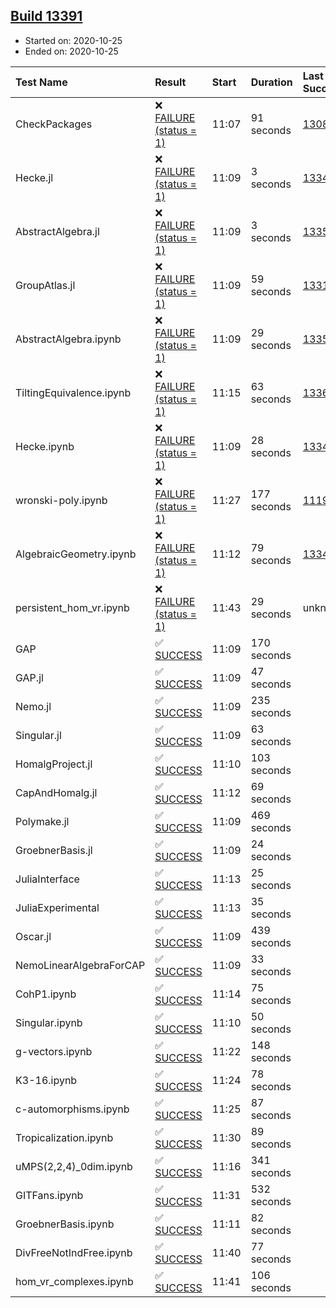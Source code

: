 ## [Build 13391](https://oscarci.mathematik.uni-kl.de/job/oscar/13391/)

* Started on: 2020-10-25
* Ended on: 2020-10-25

| Test Name    | Result | Start | Duration | Last Success | First Failure |
|:-------------|:-------|:------|:---------|:-------------|:--------------|
| CheckPackages | ❌ [FAILURE (status = 1)](https://oscarci.mathematik.uni-kl.de/job/oscar/13391/artifact/logs/build-13391/CheckPackages.log) | 11:07 | 91 seconds | [13085](https://oscarci.mathematik.uni-kl.de/job/oscar/13085/) | [13086](https://oscarci.mathematik.uni-kl.de/job/oscar/13086/) |
| Hecke.jl | ❌ [FAILURE (status = 1)](https://oscarci.mathematik.uni-kl.de/job/oscar/13391/artifact/logs/build-13391/Hecke.jl.log) | 11:09 | 3 seconds | [13341](https://oscarci.mathematik.uni-kl.de/job/oscar/13341/) | [13342](https://oscarci.mathematik.uni-kl.de/job/oscar/13342/) |
| AbstractAlgebra.jl | ❌ [FAILURE (status = 1)](https://oscarci.mathematik.uni-kl.de/job/oscar/13391/artifact/logs/build-13391/AbstractAlgebra.jl.log) | 11:09 | 3 seconds | [13355](https://oscarci.mathematik.uni-kl.de/job/oscar/13355/) | [13356](https://oscarci.mathematik.uni-kl.de/job/oscar/13356/) |
| GroupAtlas.jl | ❌ [FAILURE (status = 1)](https://oscarci.mathematik.uni-kl.de/job/oscar/13391/artifact/logs/build-13391/GroupAtlas.jl.log) | 11:09 | 59 seconds | [13311](https://oscarci.mathematik.uni-kl.de/job/oscar/13311/) | [13312](https://oscarci.mathematik.uni-kl.de/job/oscar/13312/) |
| AbstractAlgebra.ipynb | ❌ [FAILURE (status = 1)](https://oscarci.mathematik.uni-kl.de/job/oscar/13391/artifact/logs/build-13391/AbstractAlgebra.ipynb.log) | 11:09 | 29 seconds | [13355](https://oscarci.mathematik.uni-kl.de/job/oscar/13355/) | [13356](https://oscarci.mathematik.uni-kl.de/job/oscar/13356/) |
| TiltingEquivalence.ipynb | ❌ [FAILURE (status = 1)](https://oscarci.mathematik.uni-kl.de/job/oscar/13391/artifact/logs/build-13391/TiltingEquivalence.ipynb.log) | 11:15 | 63 seconds | [13368](https://oscarci.mathematik.uni-kl.de/job/oscar/13368/) | [13369](https://oscarci.mathematik.uni-kl.de/job/oscar/13369/) |
| Hecke.ipynb | ❌ [FAILURE (status = 1)](https://oscarci.mathematik.uni-kl.de/job/oscar/13391/artifact/logs/build-13391/Hecke.ipynb.log) | 11:09 | 28 seconds | [13341](https://oscarci.mathematik.uni-kl.de/job/oscar/13341/) | [13342](https://oscarci.mathematik.uni-kl.de/job/oscar/13342/) |
| wronski-poly.ipynb | ❌ [FAILURE (status = 1)](https://oscarci.mathematik.uni-kl.de/job/oscar/13391/artifact/logs/build-13391/wronski-poly.ipynb.log) | 11:27 | 177 seconds | [11192](https://oscarci.mathematik.uni-kl.de/job/oscar/11192/) | [11193](https://oscarci.mathematik.uni-kl.de/job/oscar/11193/) |
| AlgebraicGeometry.ipynb | ❌ [FAILURE (status = 1)](https://oscarci.mathematik.uni-kl.de/job/oscar/13391/artifact/logs/build-13391/AlgebraicGeometry.ipynb.log) | 11:12 | 79 seconds | [13341](https://oscarci.mathematik.uni-kl.de/job/oscar/13341/) | [13342](https://oscarci.mathematik.uni-kl.de/job/oscar/13342/) |
| persistent_hom_vr.ipynb | ❌ [FAILURE (status = 1)](https://oscarci.mathematik.uni-kl.de/job/oscar/13391/artifact/logs/build-13391/persistent_hom_vr.ipynb.log) | 11:43 | 29 seconds | unknown | unknown |
| GAP | ✅ [SUCCESS](https://oscarci.mathematik.uni-kl.de/job/oscar/13391/artifact/logs/build-13391/GAP.log) | 11:09 | 170 seconds |  |  |
| GAP.jl | ✅ [SUCCESS](https://oscarci.mathematik.uni-kl.de/job/oscar/13391/artifact/logs/build-13391/GAP.jl.log) | 11:09 | 47 seconds |  |  |
| Nemo.jl | ✅ [SUCCESS](https://oscarci.mathematik.uni-kl.de/job/oscar/13391/artifact/logs/build-13391/Nemo.jl.log) | 11:09 | 235 seconds |  |  |
| Singular.jl | ✅ [SUCCESS](https://oscarci.mathematik.uni-kl.de/job/oscar/13391/artifact/logs/build-13391/Singular.jl.log) | 11:09 | 63 seconds |  |  |
| HomalgProject.jl | ✅ [SUCCESS](https://oscarci.mathematik.uni-kl.de/job/oscar/13391/artifact/logs/build-13391/HomalgProject.jl.log) | 11:10 | 103 seconds |  |  |
| CapAndHomalg.jl | ✅ [SUCCESS](https://oscarci.mathematik.uni-kl.de/job/oscar/13391/artifact/logs/build-13391/CapAndHomalg.jl.log) | 11:12 | 69 seconds |  |  |
| Polymake.jl | ✅ [SUCCESS](https://oscarci.mathematik.uni-kl.de/job/oscar/13391/artifact/logs/build-13391/Polymake.jl.log) | 11:09 | 469 seconds |  |  |
| GroebnerBasis.jl | ✅ [SUCCESS](https://oscarci.mathematik.uni-kl.de/job/oscar/13391/artifact/logs/build-13391/GroebnerBasis.jl.log) | 11:09 | 24 seconds |  |  |
| JuliaInterface | ✅ [SUCCESS](https://oscarci.mathematik.uni-kl.de/job/oscar/13391/artifact/logs/build-13391/JuliaInterface.log) | 11:13 | 25 seconds |  |  |
| JuliaExperimental | ✅ [SUCCESS](https://oscarci.mathematik.uni-kl.de/job/oscar/13391/artifact/logs/build-13391/JuliaExperimental.log) | 11:13 | 35 seconds |  |  |
| Oscar.jl | ✅ [SUCCESS](https://oscarci.mathematik.uni-kl.de/job/oscar/13391/artifact/logs/build-13391/Oscar.jl.log) | 11:09 | 439 seconds |  |  |
| NemoLinearAlgebraForCAP | ✅ [SUCCESS](https://oscarci.mathematik.uni-kl.de/job/oscar/13391/artifact/logs/build-13391/NemoLinearAlgebraForCAP.log) | 11:09 | 33 seconds |  |  |
| CohP1.ipynb | ✅ [SUCCESS](https://oscarci.mathematik.uni-kl.de/job/oscar/13391/artifact/logs/build-13391/CohP1.ipynb.log) | 11:14 | 75 seconds |  |  |
| Singular.ipynb | ✅ [SUCCESS](https://oscarci.mathematik.uni-kl.de/job/oscar/13391/artifact/logs/build-13391/Singular.ipynb.log) | 11:10 | 50 seconds |  |  |
| g-vectors.ipynb | ✅ [SUCCESS](https://oscarci.mathematik.uni-kl.de/job/oscar/13391/artifact/logs/build-13391/g-vectors.ipynb.log) | 11:22 | 148 seconds |  |  |
| K3-16.ipynb | ✅ [SUCCESS](https://oscarci.mathematik.uni-kl.de/job/oscar/13391/artifact/logs/build-13391/K3-16.ipynb.log) | 11:24 | 78 seconds |  |  |
| c-automorphisms.ipynb | ✅ [SUCCESS](https://oscarci.mathematik.uni-kl.de/job/oscar/13391/artifact/logs/build-13391/c-automorphisms.ipynb.log) | 11:25 | 87 seconds |  |  |
| Tropicalization.ipynb | ✅ [SUCCESS](https://oscarci.mathematik.uni-kl.de/job/oscar/13391/artifact/logs/build-13391/Tropicalization.ipynb.log) | 11:30 | 89 seconds |  |  |
| uMPS(2,2,4)_0dim.ipynb | ✅ [SUCCESS](https://oscarci.mathematik.uni-kl.de/job/oscar/13391/artifact/logs/build-13391/uMPS-2-2-4-_0dim.ipynb.log) | 11:16 | 341 seconds |  |  |
| GITFans.ipynb | ✅ [SUCCESS](https://oscarci.mathematik.uni-kl.de/job/oscar/13391/artifact/logs/build-13391/GITFans.ipynb.log) | 11:31 | 532 seconds |  |  |
| GroebnerBasis.ipynb | ✅ [SUCCESS](https://oscarci.mathematik.uni-kl.de/job/oscar/13391/artifact/logs/build-13391/GroebnerBasis.ipynb.log) | 11:11 | 82 seconds |  |  |
| DivFreeNotIndFree.ipynb | ✅ [SUCCESS](https://oscarci.mathematik.uni-kl.de/job/oscar/13391/artifact/logs/build-13391/DivFreeNotIndFree.ipynb.log) | 11:40 | 77 seconds |  |  |
| hom_vr_complexes.ipynb | ✅ [SUCCESS](https://oscarci.mathematik.uni-kl.de/job/oscar/13391/artifact/logs/build-13391/hom_vr_complexes.ipynb.log) | 11:41 | 106 seconds |  |  |

